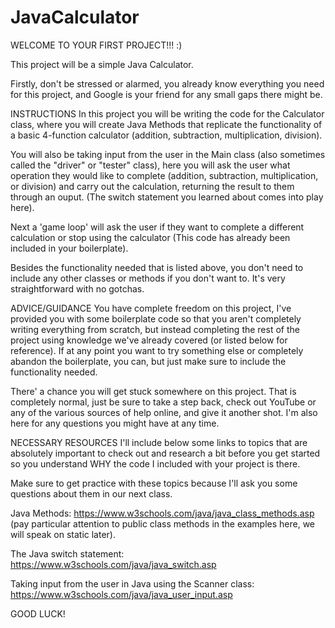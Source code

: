 # JavaCalculator
WELCOME TO YOUR FIRST PROJECT!!! :)

This project will be a simple Java Calculator.

Firstly, don't be stressed or alarmed, you already know everything you need for this project, and Google is your friend for any small gaps there might be.

INSTRUCTIONS
In this project you will be writing the code for the Calculator class, where you will create Java Methods that replicate the functionality of a basic 4-function calculator (addition, subtraction, multiplication, division).

You will also be taking input from the user in the Main class (also sometimes called the "driver" or "tester" class), here you will ask the user what operation they would like to complete (addition, subtraction, multiplication, or division) and carry out the calculation, returning the result to them through an ouput. (The switch statement you learned about comes into play here).

Next a 'game loop' will ask the user if they want to complete a different calculation or stop using the calculator (This code has already been included in your boilerplate).

Besides the functionality needed that is listed above, you don't need to include any other classes or methods if you don't want to. It's very straightforward with no gotchas.

ADVICE/GUIDANCE
You have complete freedom on this project, I've provided you with some boilerplate code so that you aren't completely writing everything from scratch, but instead completing the rest of the project using knowledge we've already covered (or listed below for reference). If at any point you want to try something else or completely abandon the boilerplate, you can, but just make sure to include the functionality needed.

There' a chance you will get stuck somewhere on this project. That is completely normal, just be sure to take a step back, check out YouTube or any of the various sources of help online, and give it another shot. I'm also here for any questions you might have at any time.

NECESSARY RESOURCES
I'll include below some links to topics that are absolutely important to check out and research a bit before you get started so you understand WHY the code I included with your project is there.

Make sure to get practice with these topics because I'll ask you some questions about them in our next class.

Java Methods: https://www.w3schools.com/java/java_class_methods.asp (pay particular attention to public class methods in the examples here, we will speak on static later).

The Java switch statement: https://www.w3schools.com/java/java_switch.asp

Taking input from the user in Java using the Scanner class: https://www.w3schools.com/java/java_user_input.asp

GOOD LUCK!
